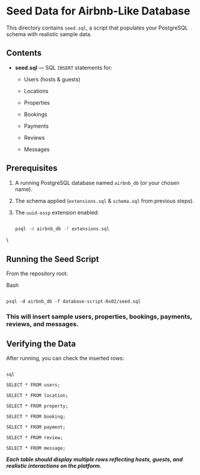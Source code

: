 


# Seed Data for Airbnb-Like Database

This directory contains `seed.sql`, a script that populates your PostgreSQL schema with realistic sample data.

## Contents

- **seed.sql** — SQL `INSERT` statements for:

  - Users (hosts & guests)

  - Locations

  - Properties

  - Bookings

  - Payments

  - Reviews

  - Messages

## Prerequisites

1. A running PostgreSQL database named `airbnb_db` (or your chosen name).

2. The schema applied (`extensions.sql` & `schema.sql` from previous steps).

3. The `uuid-ossp` extension enabled:

   ```bash

   psql -d airbnb_db -f extensions.sql

 \
## Running the Seed Script

From the repository root:

Bash

```

psql -d airbnb_db -f database-script-0x02/seed.sql

```

### This will insert sample users, properties, bookings, payments, reviews, and messages.

## Verifying the Data

After running, you can check the inserted rows:

```

sql

SELECT * FROM users;

SELECT * FROM location;

SELECT * FROM property;

SELECT * FROM booking;

SELECT * FROM payment;

SELECT * FROM review;

SELECT * FROM message;

```

***Each table should display multiple rows reflecting hosts, guests, and realistic interactions on the platform.***
